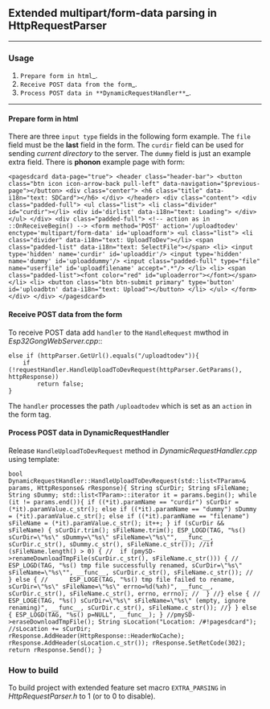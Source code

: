 ## Extended **multipart/form-data** parsing in **HttpRequestParser**

---

### Usage

1. `Prepare form in html`_.
2. `Receive POST data from the form`_.
3. `Process POST data in **DynamicRequestHandler**`_.

---

#### Prepare form in html

There are three ``input type`` fields in the following form example. The ``file`` field must be the **last** field in the form. The ``curdir`` field can be used for sending *current directory* to the server. The ``dummy`` field is just an example extra field. There is **phonon** example page with form:

`
<pagesdcard data-page="true">
	<header class="header-bar">
		<button class="btn icon icon-arrow-back pull-left" data-navigation="$previous-page"></button>
		<div class="center">
			<h6 class="title" data-i18n="text: SDCard"></h6>
		</div>
	</header>
	<div class="content">
		<div class="padded-full">
			<ul class="list">
				<li class="divider" id="curdir"></li>
				<div id='dirlist' data-i18n="text: Loading">
				</div>
			</ul>
		</div>
		<div class="padded-full">
			<!-- action as in ::OnReceiveBegin() -->
			<form method='POST' action='/uploadtodev' enctype='multipart/form-data' id='uploadform'>
				<ul class="list">
					<li class="divider" data-i18n="text: UploadToDev"></li>
					<span class="padded-list" data-i18n="text: SelectFile"></span>
					<li>
						<input type='hidden' name='curdir' id='uploaddir'/>
						<input type='hidden' name='dummy' id='uploaddummy'/>
						<input class="padded-full" type="file" name="userfile" id='uploadfilename' accept=".*"/>
					</li>
					<li>
						<span class="padded-list"><font color="red" id="uploaderror"></font></span>
					</li>
					<li>
						<button class="btn btn-submit primary" type='button' id='uploadbtn' data-i18n="text: Upload"></button>
					</li>
				</ul>
			</form>
		</div>
	</div>
</pagesdcard>
`

#### Receive POST data from the form

To receive POST data add ``handler`` to the ``HandleRequest`` mwthod in *Esp32GongWebServer.cpp*::

	else if (httpParser.GetUrl().equals("/uploadtodev")){
		if (!requestHandler.HandleUploadToDevRequest(httpParser.GetParams(), httpResponse))
			return false;
	} 

The ``handler`` processes the path ``/uploadtodev`` which is set as an ``action`` in the form tag.

#### Process POST data in **DynamicRequestHandler**

Release ``HandleUploadToDevRequest`` method in *DynamicRequestHandler.cpp* using template:

`
bool DynamicRequestHandler::HandleUploadToDevRequest(std::list<TParam>& params, HttpResponse& rResponse){
	String sCurDir;
	String sFileName;
	String sDummy;
	std::list<TParam>::iterator it = params.begin();
	while (it != params.end()){
		if ((*it).paramName == "curdir")
			sCurDir = (*it).paramValue.c_str();
		else if ((*it).paramName == "dummy")
			sDummy = (*it).paramValue.c_str();
		else if ((*it).paramName == "filename")
			sFileName = (*it).paramValue.c_str();
		it++;
	}
	if (sCurDir && sFileName) {
		sCurDir.trim();
		sFileName.trim();
		ESP_LOGD(TAG, "%s() sCurDir=\"%s\" sDummy=\"%s\" sFileName=\"%s\"", __func__, sCurDir.c_str(), sDummy.c_str(), sFileName.c_str());
		//if (sFileName.length() > 0) {
		//	if (pmySD->renameDownloadTmpFile(sCurDir.c_str(), sFileName.c_str())) {
		//		ESP_LOGD(TAG, "%s() tmp file successfully renamed, sCurDir=\"%s\" sFileName=\"%s\"", __func__, sCurDir.c_str(), sFileName.c_str());
		//	} else {
		//		ESP_LOGE(TAG, "%s() tmp file failed to rename, sCurDir=\"%s\" sFileName=\"%s\" errno=%d(%xh)", __func__, sCurDir.c_str(), sFileName.c_str(), errno, errno);
		//	}
		//} else {
		//	ESP_LOGE(TAG, "%s() sCurDir=\"%s\" sFileName=\"%s\" (empty, ignore renaming)", __func__, sCurDir.c_str(), sFileName.c_str());
		//}
	} else {
		ESP_LOGD(TAG, "%s() p=NULL", __func__);
	}
	//pmySD->eraseDownloadTmpFile();
	String sLocation("Location: /#!pagesdcard");
	//sLocation += sCurDir;
	rResponse.AddHeader(HttpResponse::HeaderNoCache);
	rResponse.AddHeader(sLocation.c_str());
	rResponse.SetRetCode(302);
	return rResponse.Send();
}
`


### How to build

To build project with extended feature set macro ``EXTRA_PARSING`` in *HttpRequestParser.h* to 1 (or to 0 to disable).

